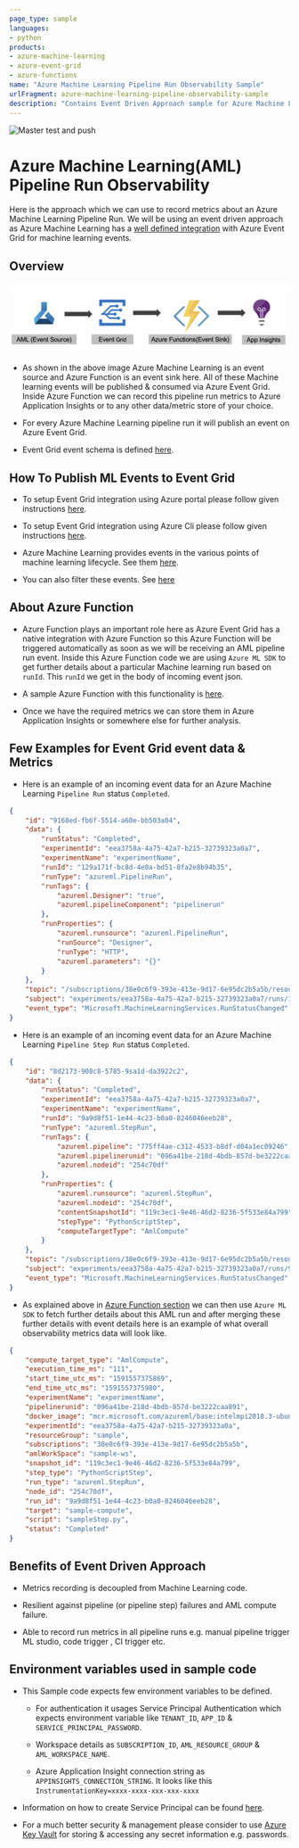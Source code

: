 ```yaml
---
page_type: sample
languages:
- python
products:
- azure-machine-learning
- azure-event-grid
- azure-functions
name: "Azure Machine Learning Pipeline Run Observability Sample"
urlFragment: azure-machine-learning-pipeline-observability-sample
description: "Contains Event Driven Approach sample for Azure Machine Learning pipeline run observability metrics"
---
```


![Master test and push](https://github.com/cpeeyush/azure-machine-learning-pipeline-observability-sample/workflows/Master%20lint%20and%20test/badge.svg)

# Azure Machine Learning(AML) Pipeline Run Observability

Here is the approach which we can use to record metrics about an Azure Machine Learning Pipeline Run. We will be using an event driven approach as Azure Machine Learning has a [well defined integration](https://docs.microsoft.com/en-us/azure/machine-learning/how-to-use-event-grid) with Azure Event Grid for machine learning events.

## Overview

![Architecture Overview](images/architecture-overview.png)

* As shown in the above image Azure Machine Learning is an event source and Azure Function is an event sink here. All of these Machine learning events will be published & consumed via Azure Event Grid. Inside Azure Function we can record this pipeline run metrics to Azure Application Insights or to any other data/metric store of your choice.

* For every Azure Machine Learning pipeline run it will publish an event on Azure Event Grid.

* Event Grid event schema is defined [here](https://docs.microsoft.com/en-us/azure/event-grid/event-schema-machine-learning#event-grid-event-schema).

## How To Publish ML Events to Event Grid

* To setup Event Grid integration using Azure portal please follow given instructions [here](https://docs.microsoft.com/en-us/azure/machine-learning/how-to-use-event-grid#set-up-in-azure-portal).

* To setup Event Grid integration using Azure Cli please follow given instructions [here](https://docs.microsoft.com/en-us/azure/machine-learning/how-to-use-event-grid#set-up-with-the-cli).

* Azure Machine Learning provides events in the various points of machine learning lifecycle. See them [here](https://docs.microsoft.com/en-us/azure/machine-learning/how-to-use-event-grid#event-types-for-azure-machine-learning).

* You can also filter these events. See [here](https://docs.microsoft.com/en-us/azure/machine-learning/how-to-use-event-grid#filter--subscribe-to-events)

## About Azure Function

* Azure Function plays an important role here as Azure Event Grid has a native integration with Azure Function so this Azure Function will be triggered automatically as soon as we will be  receiving an AML pipeline run event. Inside this Azure Function code we are using `Azure ML SDK` to get further details about a particular Machine learning run based on `runId`. This `runId` we get in the body of incoming event json.

* A sample Azure Function with this functionality is [here](azure_function_sample).

* Once we have the required metrics we can store them in Azure Application Insights or somewhere else for further analysis.

## Few Examples for Event Grid event data & Metrics

* Here is an example of an incoming event data for an Azure Machine Learning `Pipeline Run` status `Completed`.

```json
{
	"id": "9168ed-fb6f-5514-a60e-bb503a04",
	"data": {
		"runStatus": "Completed",
		"experimentId": "eea3758a-4a75-42a7-b215-32739323a0a7",
		"experimentName": "experimentName",
		"runId": "129a171f-bc8d-4e0a-bd51-8fa2e8b94b35",
		"runType": "azureml.PipelineRun",
		"runTags": {
			"azureml.Designer": "true",
			"azureml.pipelineComponent": "pipelinerun"
		},
		"runProperties": {
			"azureml.runsource": "azureml.PipelineRun",
			"runSource": "Designer",
			"runType": "HTTP",
			"azureml.parameters": "{}"
		}
	},
	"topic": "/subscriptions/38e0c6f9-393e-413e-9d17-6e95dc2b5a5b/resourceGroups/sample/providers/Microsoft.MachineLearningServices/workspaces/sample-ws",
	"subject": "experiments/eea3758a-4a75-42a7-b215-32739323a0a7/runs/129a171f-bc8d-4e0a-bd51-8fa2e8b94b35",
	"event_type": "Microsoft.MachineLearningServices.RunStatusChanged"
}
```

* Here is an example of an incoming event data for an Azure Machine Learning `Pipeline Step Run` status `Completed`.

```json
{
	"id": "8d2173-908c8-5785-9sa1d-da3922c2",
	"data": {
		"runStatus": "Completed",
		"experimentId": "eea3758a-4a75-42a7-b215-32739323a0a7",
		"experimentName": "experimentName",
		"runId": "9a9d8f51-1e44-4c23-b0a0-8246046eeb28",
		"runType": "azureml.StepRun",
		"runTags": {
			"azureml.pipeline": "775ff4ae-c312-4533-b8df-d04a1ec09246",
			"azureml.pipelinerunid": "096a41be-218d-4bdb-857d-be3222caa891",
			"azureml.nodeid": "254c70df"
		},
		"runProperties": {
			"azureml.runsource": "azureml.StepRun",
			"azureml.nodeid": "254c70df",
			"contentSnapshotId": "119c3ec1-9e46-46d2-8236-5f533e84a799",
			"stepType": "PythonScriptStep",
			"computeTargetType": "AmlCompute"
		}
	},
	"topic": "/subscriptions/38e0c6f9-393e-413e-9d17-6e95dc2b5a5b/resourceGroups/sample/providers/Microsoft.MachineLearningServices/workspaces/sample-ws",
	"subject": "experiments/eea3758a-4a75-42a7-b215-32739323a0a7/runs/9a9d8f51-1e44-4c23-b0a0-8246046eeb28",
	"event_type": "Microsoft.MachineLearningServices.RunStatusChanged"
}
```

* As explained above in [Azure Function section](#about-azure-function) we can then use `Azure ML SDK` to fetch further details about this AML run and after merging these further details with event details here is an example of what overall observability metrics data will look like.

```json
{
	"compute_target_type": "AmlCompute",
	"execution_time_ms": "111",
	"start_time_utc_ms": "1591557375869",
	"end_time_utc_ms": "1591557375980",
	"experimentName": "experimentName",
	"pipelinerunid": "096a41be-218d-4bdb-857d-be3222caa891",
	"docker_image": "mcr.microsoft.com/azureml/base:intelmpi2018.3-ubuntu16.04",
	"experimentId": "eea3758a-4a75-42a7-b215-32739323a0a",
	"resourceGroup": "sample",
	"subscriptions": "38e0c6f9-393e-413e-9d17-6e95dc2b5a5b",
	"amlWorkSpace": "sample-ws",
	"snapshot_id": "119c3ec1-9e46-46d2-8236-5f533e84a799",
	"step_type": "PythonScriptStep",
	"run_type": "azureml.StepRun",
	"node_id": "254c70df",
	"run_id": "9a9d8f51-1e44-4c23-b0a0-8246046eeb28",
	"target": "sample-compute",
	"script": "sampleStep.py",
	"status": "Completed"
}
```

## Benefits of Event Driven Approach

* Metrics recording is decoupled from Machine Learning code.

* Resilient against pipeline (or pipeline step) failures and AML compute failure.

* Able to record run metrics in all pipeline runs e.g. manual pipeline trigger ML studio, code trigger , CI trigger etc.

## Environment variables used in sample code

* This Sample code expects few environment variables to be defined.

  * For authentication it usages Service Principal Authentication which expects environment variable like `TENANT_ID`, `APP_ID` & `SERVICE_PRINCIPAL_PASSWORD`.

  * Workspace details as `SUBSCRIPTION_ID`, `AML_RESOURCE_GROUP` & `AML_WORKSPACE_NAME`.

  * Azure Application Insight connection string as `APPINSIGHTS_CONNECTION_STRING`. It looks like this `InstrumentationKey=xxxx-xxxx-xxx-xxx-xxxx`

* Information on how to create Service Principal can be found [here](https://docs.microsoft.com/en-us/azure/active-directory/develop/howto-create-service-principal-portal).

* For a much better security & management please consider to use [Azure Key Vault](https://azure.microsoft.com/en-us/services/key-vault/) for storing & accessing any secret information e.g. passwords.

